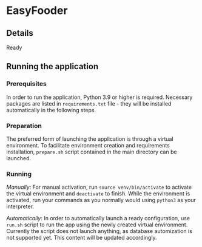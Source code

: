 # EasyFooder

## Details

Ready


## Running the application
### Prerequisites
In order to run the application, Python 3.9 or higher is required.
Necessary packages are listed in `requirements.txt` file - they
will be installed automatically in the following steps.

### Preparation
The preferred form of launching the application is through a virtual environment.
To facilitate environment creation and requirements installation, `prepare.sh` script contained in the
main directory can be launched.

### Running
*Manually*: For manual activation, run `source venv/bin/activate` to activate the virtual environment and `deactivate` to finish. While the environment is activated, run your commands as you normally would using `python3` as your interpreter.

*Automatically*: In order to automatically launch a ready configuration, use `run.sh` script to run the app using the newly created virtual environment.
Currently the script does not launch anything, as database automization is not supported yet. This content will be updated accordingly.

